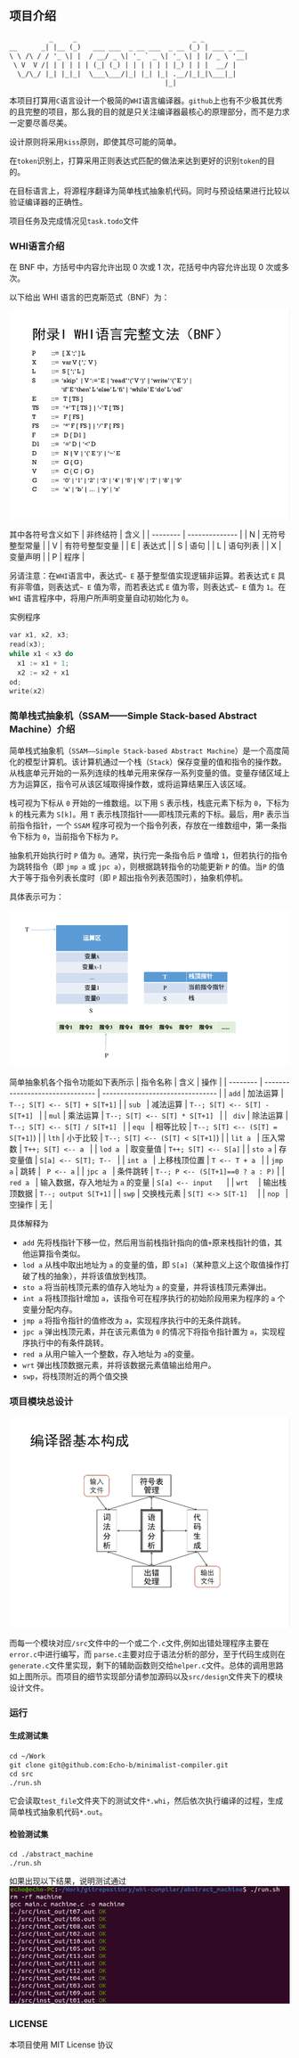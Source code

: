 ## 项目介绍
```
          _     _                             _ _           
__      _| |__ (_)   ___ ___  _ __ ___  _ __ (_) | ___ _ __ 
\ \ /\ / / '_ \| |  / __/ _ \| '_ ` _ \| '_ \| | |/ _ \ '__|
 \ V  V /| | | | | | (_| (_) | | | | | | |_) | | |  __/ |   
  \_/\_/ |_| |_|_|  \___\___/|_| |_| |_| .__/|_|_|\___|_|   
                                       |_|     

```
本项目打算用`C`语言设计一个极简的`WHI`语言编译器。`github`上也有不少极其优秀的且完整的项目，那么我的目的就是只关注编译器最核心的原理部分，而不是力求一定要尽善尽美。

设计原则将采用`kiss`原则，即使其尽可能的简单。

在`token`识别上，打算采用正则表达式匹配的做法来达到更好的识别`token`的目的。

在目标语言上，将源程序翻译为简单栈式抽象机代码。同时与预设结果进行比较以验证编译器的正确性。

项目任务及完成情况见`task.todo`文件

### WHI语言介绍
在 BNF 中，方括号中内容允许出现 0 次或 1 次，花括号中内容允许出现 0 次或多次。

以下给出 WHI 语言的巴克斯范式（BNF）为：

![BNF](asserts/whi_bnf.png)

其中各符号含义如下
| 非终结符 | 含义           |
| -------- | -------------- |
| N        | 无符号整型常量 |
| V        | 有符号整型变量 |
| E        | 表达式         |
| S        | 语句           |
| L        | 语句列表       |
| X        | 变量声明       |
| P        | 程序           |

另请注意：在`WHI`语言中，表达式`~ E` 基于整型值实现逻辑非运算。若表达式 `E` 具有非零值，则表达式`~ E` 值为零，而若表达式 `E` 值为零，则表达式`~ E` 值为 `1`。在 `WHI` 语言程序中，将用户所声明变量自动初始化为 `0`。

实例程序
```c
var x1, x2, x3;
read(x3);
while x1 < x3 do
  x1 := x1 + 1;
  x2 := x2 + x1
od;
write(x2)
```

### 简单栈式抽象机（SSAM——Simple Stack-based Abstract Machine）介绍

简单栈式抽象机（`SSAM——Simple Stack-based Abstract Machine`）是一个高度简化的模型计算机。该计算机通过一个栈（`Stack`）保存变量的值和指令的操作数。从栈底单元开始的一系列连续的栈单元用来保存一系列变量的值。变量存储区域上方为运算区，指令可从该区域取得操作数，或将运算结果压入该区域。

栈可视为下标从 `0` 开始的一维数组。以下用 `S` 表示栈，栈底元素下标为 `0`，下标为 `k` 的栈元素为 `S[k]`。用 `T` 表示栈顶指针——即栈顶元素的下标。最后，用`P` 表示当前指令指针，一个 `SSAM` 程序可视为一个指令列表，存放在一维数组中，第一条指令下标为 `0`，当前指令下标为 `P`。

抽象机开始执行时 `P` 值为 `0`。通常，执行完一条指令后 `P` 值增 `1`，但若执行的指令为跳转指令（即 `jmp a` 或 `jpc a`），则根据跳转指令的功能更新 `P` 的值。当`P` 的值大于等于指令列表长度时（即 `P` 超出指令列表范围时），抽象机停机。

具体表示可为：

![](asserts/ssam.png)

简单抽象机各个指令功能如下表所示
| 指令名称 | 含义                            | 操作                             |
| -------- | ------------------------------- | -------------------------------- |
| `add`    | 加法运算                        | `T--; S[T] <-- S[T] + S[T+1]`    |
| `sub `   | 减法运算                        | `T--; S[T] <-- S[T] - S[T+1] `   |
| `mul`    | 乘法运算                        | `T--; S[T] <-- S[T] * S[T+1] `   |
| ` div`   | 除法运算                        | `T--; S[T] <-- S[T] / S[T+1] `   |
| `equ `   | 相等比较                        | `T--; S[T] <-- (S[T] = S[T+1]`)  |
| `lth`    | 小于比较                        | `T--; S[T] <-- (S[T] < S[T+1]`)  |
| `lit a ` | 压入常数                        | `T++; S[T] <-- a `               |
| `lod a ` | 取变量值                        | `T++; S[T] <-- S[a]`             |
| `sto a`  | 存变量值                        | `S[a] <-- S[T]; T-- `            |
| `int a ` | 上移栈顶位置                    | `T <-- T + a `                   |
| `jmp a`  | 跳转                            | ` P <-- a`                       |
| `jpc a ` | 条件跳转                        | `T--; P <-- (S[T+1]==0 ? a : P)` |
| `red a ` | 输入数据，存入地址为 `a` 的变量 | `S[a] <-- input   `              |
| `wrt  `  | 输出栈顶数据                    | `T--; output S[T+1]`             |
| `swp`    | 交换栈元素                      | `S[T] <-> S[T-1]  `              |
| `nop `   | 空操作                          | 无                               |

具体解释为
+ `add` 先将栈指针下移一位，然后用当前栈指针指向的值`+`原来栈指针的值，其他运算指令类似。
+ `lod a` 从栈中取出地址为 `a` 的变量的值，即 `S[a]`（某种意义上这个取值操作打破了栈的抽象），并将该值放到栈顶。
+ `sto a` 将当前栈顶元素的值存入地址为 `a` 的变量，并将该栈顶元素弹出。
+ `int a` 将栈顶指针增加 `a`，该指令可在程序执行的初始阶段用来为程序的 `a` 个变量分配内存。
+ `jmp a` 将指令指针的值修改为 `a`，实现程序执行中的无条件跳转。
+ `jpc a` 弹出栈顶元素，并在该元素值为 `0` 的情况下将指令指针置为 `a`，实现程序执行中的有条件跳转。
+ `red a` 从用户输入一个整数，存入地址为 `a`的变量。
+ `wrt` 弹出栈顶数据元素，并将该数据元素值输出给用户。
+ `swp`，将栈顶附近的两个值交换
  
### 项目模块总设计

![](asserts/pro_design_module.png)

而每一个模块对应`/src`文件中的一个或二个`.c`文件,例如出错处理程序主要在`error.c`中进行编写，而 `parse.c`主要对应于语法分析的部分，至于代码生成则在`generate.c`文件里实现，剩下的辅助函数则交给`helper.c`文件。总体的调用思路如上图所示。而项目的细节实现部分请参加源码以及`src/design`文件夹下的模块设计文件。

### 运行

#### 生成测试集
```
cd ~/Work
git clone git@github.com:Echo-b/minimalist-compiler.git
cd src
./run.sh 
```
它会读取`test_file`文件夹下的测试文件`*.whi`，然后依次执行编译的过程，生成简单栈式抽象机代码`*.out`。

#### 检验测试集
```
cd ./abstract_machine
./run.sh
```
如果出现以下结果，说明测试通过
![code_test](./asserts/code_test.png)

### LICENSE
本项目使用 MIT License 协议